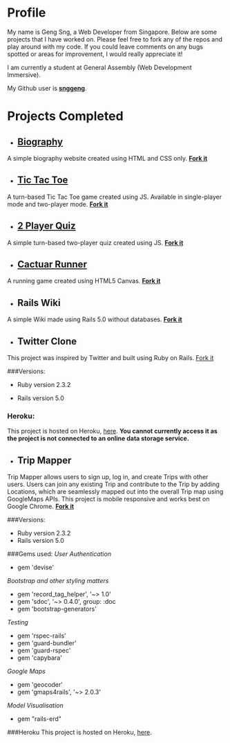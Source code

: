 # Profile
My name is Geng Sng, a Web Developer from Singapore. Below are some projects
that I have worked on. Please feel free to fork any of the repos and play around
with my code. If you could leave comments on any bugs spotted or areas for
improvement, I would really appreciate it!

I am currently a student at General Assembly (Web Development Immersive).

My Github user is **[snggeng](https://github.com/snggeng)**.

# Projects Completed

* ## [Biography](http://snggeng.github.io/biography)
A simple biography website created using HTML and CSS only.
**[Fork it](https://github.com/snggeng/biography)**

* ## [Tic Tac Toe](http://snggeng.github.io/tic-tac-toe)
A turn-based Tic Tac Toe game created using JS. Available in single-player mode
and two-player mode.
**[Fork it](https://github.com/snggeng/tic-tac-toe)**

* ## [2 Player Quiz](http://snggeng.github.io/2-player-quiz)
A simple turn-based two-player quiz created using JS.
**[Fork it](https://github.com/snggeng/2-player-quiz)**

* ## [Cactuar Runner](http://snggeng.github.io/cactuar-runner)
A running game created using HTML5 Canvas.
**[Fork it](https://github.com/snggeng/cactuar-runner)**

* ## Rails Wiki
A simple Wiki made using Rails 5.0 without databases.
**[Fork it](https://github.com/snggeng/rails-wiki)**

* ## Twitter Clone
This project was inspired by Twitter and built using Ruby on Rails.
[Fork it](https://github.com/snggeng/twitter-clone)


###Versions:

* Ruby version 2.3.2

* Rails version 5.0

### Heroku:
This project is hosted on Heroku,
[here](https://peaceful-ocean-97305.herokuapp.com). **You cannot currently access
it as the project is not connected to an online data storage service.**


* ## Trip Mapper
Trip Mapper allows users to sign up, log in, and create Trips with other users. Users can join any existing Trip and contribute to the Trip by adding Locations, which are seamlessly mapped out into the overall Trip map using GoogleMaps APIs. This project is mobile responsive and works best on Google Chrome.
**[Fork it](https://github.com/snggeng/trip-mapper)**

###Versions:

* Ruby version 2.3.2
* Rails version 5.0

###Gems used:
*User Authentication*
* gem 'devise'

*Bootstrap and other styling matters*
* gem 'record_tag_helper', '~> 1.0'
* gem 'sdoc', '~> 0.4.0', group: :doc
* gem 'bootstrap-generators'

*Testing*
* gem 'rspec-rails'
* gem 'guard-bundler'
* gem 'guard-rspec'
* gem 'capybara'

*Google Maps*
* gem 'geocoder'
* gem 'gmaps4rails', '~> 2.0.3'

*Model Visualisation*
* gem "rails-erd"

###Heroku
This project is hosted on Heroku,
[here](https://afternoon-mesa-49013.herokuapp.com).
